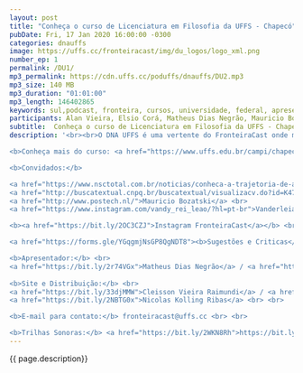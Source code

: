 ```yaml
---
layout: post
title: "Conheça o curso de Licenciatura em Filosofia da UFFS - Chapecó"
pubDate: Fri, 17 Jan 2020 16:00:00 -0300
categories: dnauffs
image: https://uffs.cc/fronteiracast/img/du_logos/logo_xml.png
number_ep: 1
permalink: /DU1/ 
mp3_permalink: https://cdn.uffs.cc/poduffs/dnauffs/DU2.mp3
mp3_size: 140 MB
mp3_duration: "01:01:00"
mp3_length: 146402865 
keywords: sul,podcast, fronteira, cursos, universidade, federal, apresentação, chapecó, curso, filosofia, ciência, licenciatura
participants: Alan Vieira, Elsio Corá, Matheus Dias Negrão, Mauricio Bozatski e Vanderleia Pedrotti
subtitle:  Conheça o curso de Licenciatura em Filosofia da UFFS - Chapecó
description: '<br><br>O DNA UFFS é uma vertente do FronteiraCast onde mostraremos TUDO que acontece na UFFS. E o episódio de hoje é para apresentarmos o curso de licenciatura em Filosofia, do campus chapecó, recebemos a aluna do curso a Vanderleia Pedrotti, o coordenador Elsio Corá, o Professor Coordenador do PodUFFS Mauricio Bozatski e o egresso Alan Vieira.<br><br>

<b>Conheça mais do curso: <a href="https://www.uffs.edu.br/campi/chapeco/cursos/graduacao/filosofia/perfil-do-curso">Filosofia UFFS</a></b> <br> <br>

<b>Convidados:</b>

<a href="https://www.nsctotal.com.br/noticias/conheca-a-trajetoria-de-allan-vieira-o-primeiro-aluno-a-receber-diploma-da-universidade">Alan Vieira</a>  <br>
<a href="http://buscatextual.cnpq.br/buscatextual/visualizacv.do?id=K4757490J0">Élsio Corá</a> <br>
<a href="http://www.postech.nl/">Mauricio Bozatski</a> <br> 
<a href="https://www.instagram.com/vandy_rei_leao/?hl=pt-br">Vanderleia Pedrotti</a> <br> <br>

<b><a href="https://bit.ly/2OC3CZJ">Instagram FronteiraCast</a></b> <br> <br>

<a href="https://forms.gle/YGqgmjNsGP8QgNDT8"><b>Sugestões e Criticas</b></a> <br> <br>

<b>Apresentador:</b> <br>
<a href="https://bit.ly/2r74VGx">Matheus Dias Negrão</a> / <a href="https://bit.ly/2rEOrG8">Instagram</a> <br>
 
<b>Site e Distribuição:</b> <br>
<a href="https://bit.ly/33djMMW">Cleisson Vieira Raimundi</a> / <a href="https://bit.ly/37U5J2s">Instagram</a> <br> 
<a href="https://bit.ly/2NBTG0x">Nicolas Kolling Ribas</a> <br> <br>

<b>E-mail para contato:</b> fronteiracast@uffs.cc <br> <br>

<b>Trilhas Sonoras:</b> <a href="https://bit.ly/2WKN8Rh">https://bit.ly/2WKN8Rh</a> e <a href="https://bit.ly/36BUyer">https://bit.ly/36BUyer</a> '
---
```


{{ page.description}}

